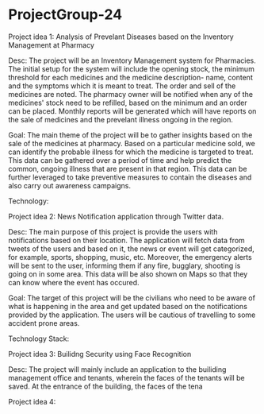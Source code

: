 # ProjectGroup-24
Project idea 1: Analysis of Prevelant Diseases based on the Inventory Management at Pharmacy

Desc:
The project will be an Inventory Management system for Pharmacies. The initial setup for the system will include the opening stock, the minimum threshold for each medicines and the medicine description- name, content and the symptoms which it is meant to treat. The order and sell of the medicines are noted. The pharmacy owner will be notified when any of the medicines' stock need to be refilled, based on the minimum and an order can be placed. Monthly reports will be generated which will have reports on the sale of medicines and the prevelant illness ongoing in the region.

Goal:
The main theme of the project will be to gather insights based on the sale of the medicines at pharmacy. Based on a particular medicine sold, we can identify the probable illness for which the medicine is targeted to treat. This data can be gathered over a period of time and help predict the common, ongoing illness that are present in that region. This data can be further leveraged to take preventive measures to contain the diseases and also carry out awareness campaigns.

Technology:

 
Project idea 2: News Notification application through Twitter data.	

Desc:
The main purpose of this project is provide the users with notifications based on their location. The application will fetch data from tweets of the users and based on it, the news or event will get categorized, for example, sports, shopping, music, etc. Moreover, the emergency alerts will be sent to the user, informing them if any fire, bugglary, shooting is going on in some area. This data will be also shown on Maps so that they can know where the event has occured.

Goal: 
The target of this project will be the civilians who need to be aware of what is happening in the area and get updated based on the notifications provided by the application. The users will be cautious of travelling to some accident prone areas. 

Technology Stack:

Project idea 3: Builidng Security using Face Recognition

Desc:
The project will mainly include an application to the builiding management office and tenants, wherein the faces of the tenants will be saved. At the entrance of the building, the faces of the tena


Project idea 4:

